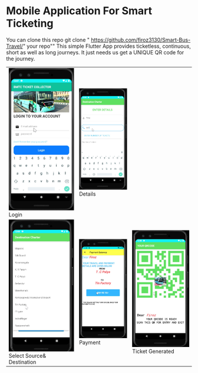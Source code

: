 # Mobile Application For Smart Ticketing
You can clone this repo
git clone " https://github.com/firoz3130/Smart-Bus-Travel/" your repo""
This simple Flutter App provides ticketless, continuous, short as well as long journeys.
It just needs us get a UNIQUE QR code for the journey.
<table>
<tr>
<td ><img src="1stpage.jpg" width=250>Login</td>
<td ><img src="2ndpage.jpg" width=250>Details</td>

</tr>
  <tr>
  <td ><img src="3rdpage.jpg" width=250>Select Source& Destination</td>
   
<td ><img src="4thpagea.jpg" width=250>Payment</td>
<td ><img src="5thpage.jpg" width=250>Ticket Generated</td>
  </tr>
</table>
